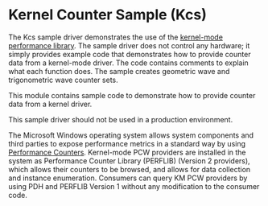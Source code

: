 <!---
    name: Kernel Counter Sample (Kcs)
    platform: WDM
    language: cpp
    category: General
    description: Demonstrates the use of the kernel-mode performance library.
    samplefwlink: https://go.microsoft.com/fwlink/p/?LinkId=617718
--->


Kernel Counter Sample (Kcs)
===========================

The Kcs sample driver demonstrates the use of the [kernel-mode performance library](https://msdn.microsoft.com/en-us/library/windows/hardware/ff548159). The sample driver does not control any hardware; it simply provides example code that demonstrates how to provide counter data from a kernel-mode driver. The code contains comments to explain what each function does. The sample creates geometric wave and trigonometric wave counter sets.

This module contains sample code to demonstrate how to provide counter data from a kernel driver.

This sample driver should not be used in a production environment.

The Microsoft Windows operating system allows system components and third parties to expose performance metrics in a standard way by using [Performance Counters](https://msdn.microsoft.com/en-us/library/windows/hardware/aa373083). Kernel-mode PCW providers are installed in the system as Performance Counter Library (PERFLIB) (Version 2 providers), which allows their counters to be browsed, and allows for data collection and instance enumeration. Consumers can query KM PCW providers by using PDH and PERFLIB Version 1 without any modification to the consumer code.



